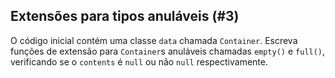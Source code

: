 ## Extensões para tipos anuláveis (#3)

O código inicial contém uma classe `data` chamada `Container`. Escreva funções de extensão para `Container`s anuláveis chamadas `empty()` e `full()`, verificando se o `contents` é `null` ou não `null` respectivamente.